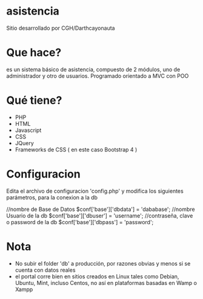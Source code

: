 # asistencia
Sitio desarrollado por CGH/Darthcayonauta

# Que hace?
es un sistema básico de asistencia, compuesto de 2 módulos, uno de administrador y otro de usuarios.
Programado orientado a MVC con POO

# Qué tiene?
* PHP
* HTML
* Javascript
* CSS
* JQuery
* Frameworks de CSS ( en este caso Bootstrap 4 )

# Configuracion

Edita el archivo de configuracion 'config.php' y modifica los siguientes parámetros, para la conexion a la db

//nombre de Base de Datos
$conf['base']['dbdata']     = 'dababase';
//nombre Usuario de la db
$conf['base']['dbuser']     = 'username';
//contraseña, clave o password de la db
$conf['base']['dbpass']     = 'password';

# Nota
* No subir el folder 'db' a producción, por razones obvias y menos si se cuenta con datos reales
* el portal corre bien en sitios creados en Linux tales como Debian, Ubuntu, Mint, incluso Centos, no así en plataformas basadas en Wamp o Xampp

